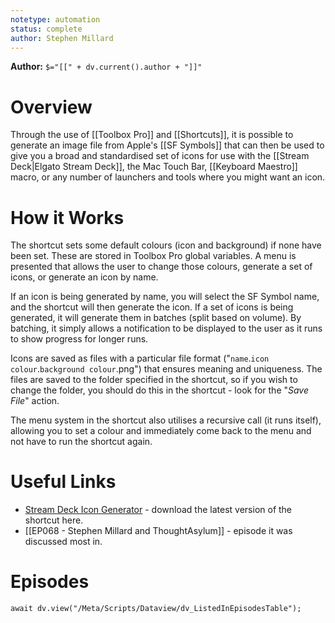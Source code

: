```yaml
---
notetype: automation
status: complete
author: Stephen Millard
---
```


**Author:** `$="[[" + dv.current().author + "]]"`

# Overview
Through the use of [[Toolbox Pro]] and [[Shortcuts]], it is possible to generate an image file from Apple's [[SF Symbols]] that can then be used to give you a broad and standardised set of icons for use with the [[Stream Deck|Elgato Stream Deck]], the Mac Touch Bar, [[Keyboard Maestro]] macro, or any number of launchers and tools where you might want an icon.

# How it Works
The shortcut sets some default colours (icon and background) if none have been set. These are stored in Toolbox Pro global variables. A menu is presented that allows the user to change those colours, generate a set of icons, or generate an icon by name.

If an icon is being generated by name, you will select the SF Symbol name, and the shortcut will then generate the icon. If a set of icons is being generated, it will generate them in batches (split based on volume). By batching, it simply allows a notification to be displayed to the user as it runs to show progress for longer runs.

Icons are saved as files with a particular file format ("`name`.`icon colour`.`background colour`.png") that ensures meaning and uniqueness. The files are saved to the folder specified in the shortcut, so if you wish to change the folder, you should do this in the shortcut - look for the "*Save File*" action.

The menu system in the shortcut also utilises a recursive call (it runs itself), allowing you to set a colour and immediately come back to the menu and not have to run the shortcut again.

# Useful Links
- [Stream Deck Icon Generator](https://www.thoughtasylum.com/2020/12/24/stream-deck-icon-generator/) - download the latest version of the shortcut here.
- [[EP068 - Stephen Millard and ThoughtAsylum]] - episode it was discussed most in.

# Episodes
```dataviewjs
await dv.view("/Meta/Scripts/Dataview/dv_ListedInEpisodesTable");
```
